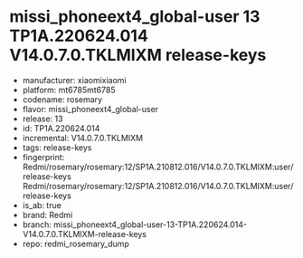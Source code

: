 # missi_phoneext4_global-user 13 TP1A.220624.014 V14.0.7.0.TKLMIXM release-keys
- manufacturer: xiaomixiaomi
- platform: mt6785mt6785
- codename: rosemary
- flavor: missi_phoneext4_global-user
- release: 13
- id: TP1A.220624.014
- incremental: V14.0.7.0.TKLMIXM
- tags: release-keys
- fingerprint: Redmi/rosemary/rosemary:12/SP1A.210812.016/V14.0.7.0.TKLMIXM:user/release-keys
Redmi/rosemary/rosemary:12/SP1A.210812.016/V14.0.7.0.TKLMIXM:user/release-keys
- is_ab: true
- brand: Redmi
- branch: missi_phoneext4_global-user-13-TP1A.220624.014-V14.0.7.0.TKLMIXM-release-keys
- repo: redmi_rosemary_dump
